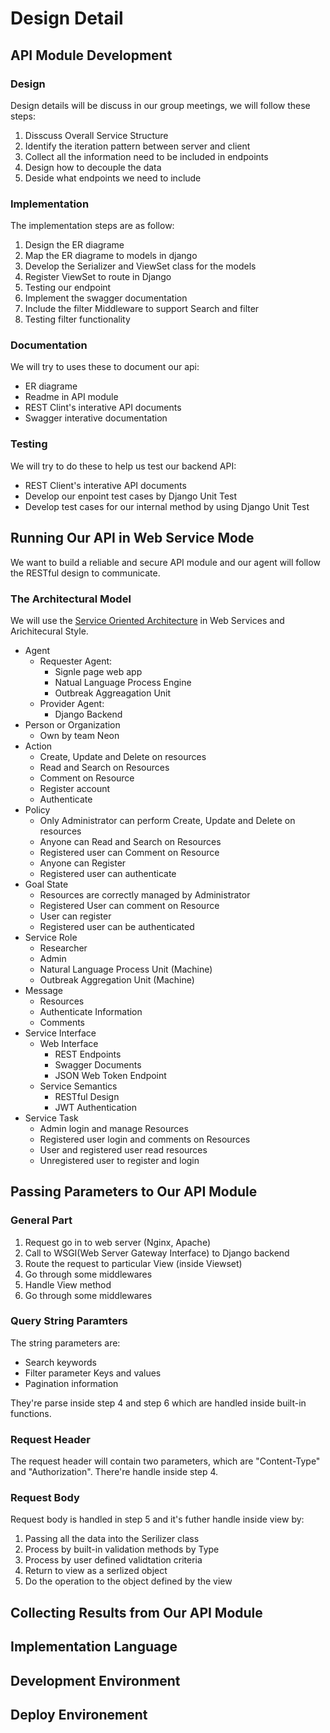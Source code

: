# Design Detail

## API Module Development

### Design

Design details will be discuss in our group meetings, we will follow these steps:

1. Disscuss Overall Service Structure
2. Identify the iteration pattern between server and client
3. Collect all the information need to be included in endpoints
4. Design how to decouple the data
5. Deside what endpoints we need to include

### Implementation

The implementation steps are as follow:

1. Design the ER diagrame
2. Map the ER diagrame to models in django
3. Develop the Serializer and ViewSet class for the models
4. Register ViewSet to route in Django
5. Testing our endpoint
6. Implement the swagger documentation
7. Include the filter Middleware to support Search and filter
8. Testing filter functionality

### Documentation

We will try to uses these to document our api:

- ER diagrame
- Readme in API module
- REST Clint's interative API documents
- Swagger interative documentation

### Testing

We will try to do these to help us test our backend API:

- REST Client's interative API documents
- Develop our enpoint test cases by Django Unit Test
- Develop test cases for our internal method by using Django Unit Test

## Running Our API in Web Service Mode

We want to build a reliable and secure API module and our agent will follow the RESTful design to communicate.

### The Architectural Model

We will use the [Service Oriented Architecture](https://www.w3.org/TR/ws-arch/#service_oriented_architecture) in Web Services and Arichitecural Style.

- Agent
  - Requester Agent:
    - Signle page web app
    - Natual Language Process Engine
    - Outbreak Aggreagation Unit
  - Provider Agent:
    - Django Backend
- Person or Organization
  - Own by team Neon
- Action
  - Create, Update and Delete on resources
  - Read and Search on Resources
  - Comment on Resource
  - Register account
  - Authenticate
- Policy
  - Only Administrator can perform Create, Update and Delete on resources
  - Anyone can Read and Search on Resources
  - Registered user can Comment on Resource
  - Anyone can Register
  - Registered user can authenticate
- Goal State
  - Resources are correctly managed by Administrator
  - Registered User can comment on Resource
  - User can register
  - Registered user can be authenticated
- Service Role
  - Researcher
  - Admin
  - Natural Language Process Unit (Machine)
  - Outbreak Aggregation Unit (Machine)
- Message
  - Resources
  - Authenticate Information
  - Comments
- Service Interface
  - Web Interface
    - REST Endpoints
    - Swagger Documents
    - JSON Web Token Endpoint
  - Service Semantics
    - RESTful Design
    - JWT Authentication
- Service Task
  - Admin login and manage Resources
  - Registered user login and comments on Resources
  - User and registered user read resources
  - Unregistered user to register and login

## Passing Parameters to Our API Module

### General Part

1. Request go in to web server (Nginx, Apache)
2. Call to WSGI(Web Server Gateway Interface) to Django backend
3. Route the request to particular View (inside Viewset)
4. Go through some middlewares
5. Handle View method
6. Go through some middlewares

### Query String Paramters

The string parameters are:

- Search keywords
- Filter parameter Keys and values
- Pagination information

They're parse inside step 4 and step 6 which are handled inside built-in functions.

### Request Header

The request header will contain two parameters, which are "Content-Type" and "Authorization". There're handle inside step 4.

### Request Body

Request body is handled in step 5 and it's futher handle inside view by:

1. Passing all the data into the Serilizer class
2. Process by built-in validation methods by Type
3. Process by user defined validtation criteria
4. Return to view as a serlized object
5. Do the operation to the object defined by the view

## Collecting Results from Our API Module

## Implementation Language

## Development Environment

## Deploy Environement
